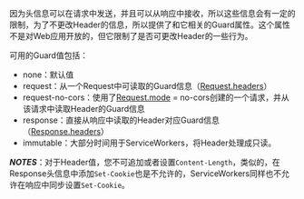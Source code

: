 因为头信息可以在请求中发送，并且可以从响应中接收，所以这些信息会有一定的限制，为了不更改Header的信息，所以提供了和它相关的Guard属性。这个属性不是对Web应用开放的，但它限制了是否可更改Header的一些行为。

可用的Guard值包括：

* none：默认值
* request：从一个Request中可读取的Guard信息（[Request.headers](https://developer.mozilla.org/en-US/docs/Web/API/Request/headers)）
* request-no-cors：使用了[Request.mode](https://developer.mozilla.org/en-US/docs/Web/API/Request/mode) = no-cors创建的一个请求，并从该请求中读取Header的Guard信息
* response：直接从响应中读取的Header对应Guard信息（[Response.headers](https://developer.mozilla.org/en-US/docs/Web/API/Response/headers)）
* immutable：大部分时间用于ServiceWorkers，将Header处理成只读。

_**NOTES**_：对于Header值，您不可追加或者设置`Content-Length`，类似的，在Response头信息中添加`Set-Cookie`也是不允许的，ServiceWorkers同样也不允许在响应中同步设置`Set-Cookie`。



